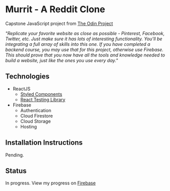 # Murrit - A Reddit Clone

Capstone JavaScript project from [The Odin Project](https://www.theodinproject.com/paths/full-stack-javascript/courses/javascript/lessons/final-project)

*"Replicate your favorite website as close as possible - Pinterest, Facebook, Twitter, etc. Just make sure it has lots of interesting functionality. You’ll be integrating a full array of skills into this one. If you have completed a backend course, you may use that for this project, otherwise use Firebase. This should prove that you now have all the tools and knowledge needed to build a website, just like the ones you use every day."*

## Technologies
- ReactJS
  - [Styled Components](https://styled-components.com/)
  - [React Testing Library](https://testing-library.com/docs/react-testing-library/intro/)
- Firebase
  - Authentication
  - Cloud Firestore
  - Cloud Storage
  - Hosting

## Installation Instructions

Pending.

## Status

In progress. View my progress on [Firebase](https://firebase.google.com/)